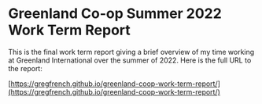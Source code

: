 # Greenland Co-op Summer 2022 Work Term Report

This is the final work term report giving a brief overview of my time working at Greenland International over the summer of 2022. Here is the full URL to the report:

[https://gregfrench.github.io/greenland-coop-work-term-report/](https://gregfrench.github.io/greenland-coop-work-term-report/)
